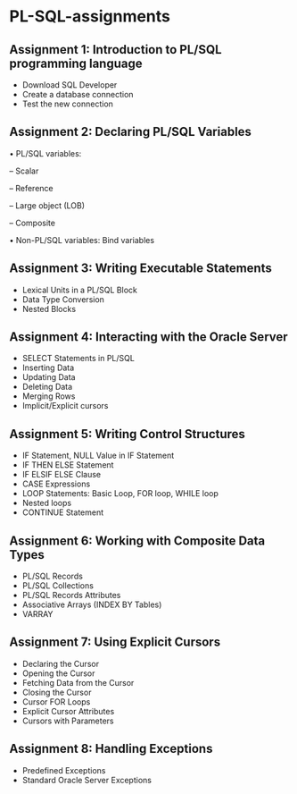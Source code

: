 # PL-SQL-assignments

## Assignment 1: Introduction to PL/SQL programming language
- Download SQL Developer
- Create a database connection
- Test the new connection

## Assignment 2: Declaring PL/SQL Variables
• PL/SQL variables: 

– Scalar

– Reference

– Large object (LOB)

– Composite

• Non-PL/SQL variables: Bind variables

## Assignment 3: Writing Executable Statements
- Lexical Units in a PL/SQL Block
- Data Type Conversion
- Nested Blocks
 
## Assignment 4: Interacting with the Oracle Server
- SELECT Statements in PL/SQL
- Inserting Data
- Updating Data
- Deleting Data
- Merging Rows
- Implicit/Explicit cursors

## Assignment 5: Writing Control Structures
- IF Statement, NULL Value in IF Statement
- IF THEN ELSE Statement
- IF ELSIF ELSE Clause
- CASE Expressions
- LOOP Statements: Basic Loop, FOR loop, WHILE loop
- Nested loops
- CONTINUE Statement

## Assignment 6: Working with Composite Data Types
- PL/SQL Records
- PL/SQL Collections
- PL/SQL Records Attributes
- Associative Arrays (INDEX BY Tables)
- VARRAY 

## Assignment 7: Using Explicit Cursors
- Declaring the Cursor
- Opening the Cursor
- Fetching Data from the Cursor
- Closing the Cursor
- Cursor FOR Loops
- Explicit Cursor Attributes
- Cursors with Parameters

## Assignment 8: Handling Exceptions
- Predefined Exceptions
- Standard Oracle Server Exceptions
